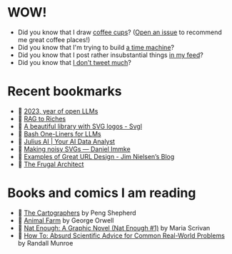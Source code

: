# WOW!

- Did you know that I draw [coffee cups](https://papercups.mamuso.net/)? ([Open an issue](https://github.com/mamuso/papercups/issues) to recommend me great coffee places!)
- Did you know that I'm trying to build [a time machine](https://github.com/mamuso/fluxcapacitor)?
- Did you know that I post rather insubstantial things [in my feed](https://feed.mamuso.net/)?
- Did you know that [I don't tweet much](https://twitter.com/mamuso)?

# Recent bookmarks

- 👀 [2023, year of open LLMs](https://huggingface.co/blog/2023-in-llms)
- 👀 [RAG to Riches](https://about.sourcegraph.com/blog/rag-to-riches)
- 👀 [A beautiful library with SVG logos - Svgl](https://svgl.vercel.app/)
- 👀 [Bash One-Liners for LLMs](https://justine.lol/oneliners/)
- 👀 [Julius AI | Your AI Data Analyst](https://julius.ai/)
- 👀 [Making noisy SVGs — Daniel Immke](https://daniel.do/article/making-noisy-svgs/)
- 👀 [Examples of Great URL Design - Jim Nielsen’s Blog](https://blog.jim-nielsen.com/2023/examples-of-great-urls/)
- 👀 [The Frugal Architect](https://thefrugalarchitect.com/)


# Books and comics I am reading

- 📘 [The Cartographers](https://www.goodreads.com/book/show/56224531) by Peng Shepherd
- 📘 [Animal Farm](https://www.goodreads.com/book/show/8349198) by George Orwell
- 📘 [Nat Enough: A Graphic Novel (Nat Enough #1)](https://www.goodreads.com/book/show/45714795) by Maria Scrivan
- 📘 [How To: Absurd Scientific Advice for Common Real-World Problems](https://www.goodreads.com/book/show/43851501) by Randall Munroe

